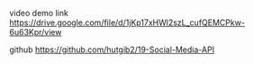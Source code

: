 
video demo link
https://drive.google.com/file/d/1jKp17xHWl2szL_cufQEMCPkw-6u63Kpr/view

github
https://github.com/hutgib2/19-Social-Media-API
